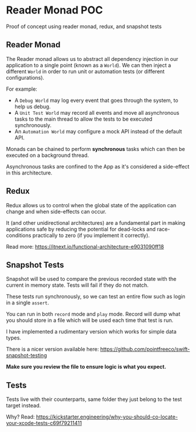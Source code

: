 # Reader Monad POC
Proof of concept using reader monad, redux, and snapshot tests

## Reader Monad
The Reader monad allows us to abstract all dependency injection in our application to a single point (known as a `World`). We can then inject a different `World` in order to run unit or automation tests (or different configurations).

For example:
* A `Debug World` may log every event that goes through the system, to help us debug. 
* A `Unit Test World` may record all events and move all asynchronous tasks to the main thread to allow the tests to be executed synchronously. 
* An `Automation World` may configure a mock API instead of the default API.

Monads can be chained to perform **synchronous** tasks which can then be executed on a background thread.

Asynchronous tasks are confined to the App as it's considered a side-effect in this architecture.

## Redux
Redux allows us to control when the global state of the application can change and when side-effects can occur. 

It (and other unidirectional architectures) are a fundamental part in making applications safe by reducing the potential for dead-locks and race-conditions practically to zero (if you implement it correctly).

Read more: https://itnext.io/functional-architecture-e9031090ff18

## Snapshot Tests
Snapshot will be used to compare the previous recorded state with the current in memory state. Tests will fail if they do not match.

These tests run synchronously, so we can test an entire flow such as login in a single `assert`.

You can run in both `record` mode and `play` mode. Record will dump what you should store in a file which will be used each time that test is run. 

I have implemented a rudimentary version which works for simple data types.

There is a nicer version available here: https://github.com/pointfreeco/swift-snapshot-testing

**Make sure you review the file to ensure logic is what you expect.**

## Tests
Tests live with their counterparts, same folder they just belong to the test target instead.

Why? Read: https://kickstarter.engineering/why-you-should-co-locate-your-xcode-tests-c69f79211411
